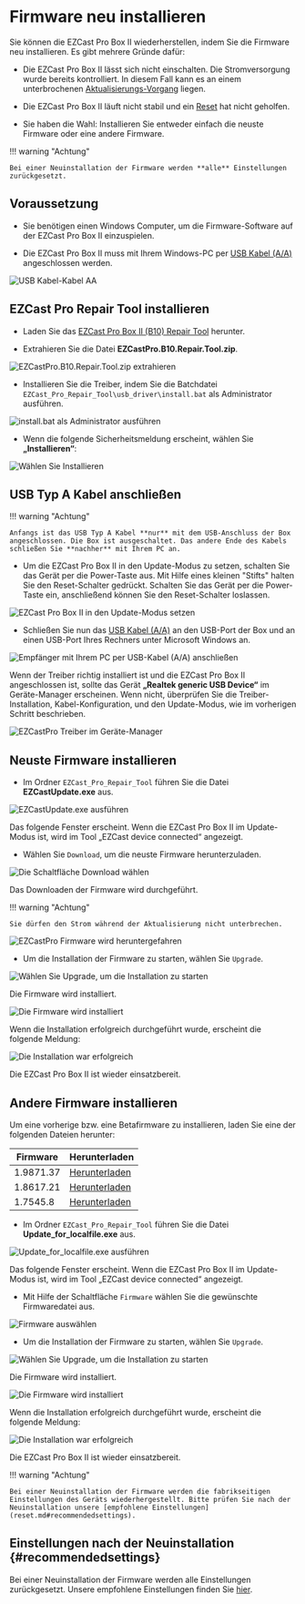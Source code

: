 # Firmware neu installieren

Sie können die EZCast Pro Box II wiederherstellen, indem Sie die Firmware neu installieren. Es gibt mehrere Gründe dafür:

* Die EZCast Pro Box II lässt sich nicht einschalten. Die Stromversorgung wurde bereits kontrolliert. In diesem Fall kann es an einem unterbrochenen [Aktualisierungs-Vorgang](firmware-upgrade.md) liegen.

* Die EZCast Pro Box II läuft nicht stabil und ein [Reset](reset.md) hat nicht geholfen.

* Sie haben die Wahl: Installieren Sie entweder einfach die neuste Firmware oder eine andere Firmware.

!!! warning "Achtung"

    Bei einer Neuinstallation der Firmware werden **alle** Einstellungen zurückgesetzt.

## Voraussetzung

* Sie benötigen einen Windows Computer, um die Firmware-Software auf der EZCast Pro Box II einzuspielen.

* Die EZCast Pro Box II muss mit Ihrem Windows-PC per [USB Kabel (A/A)](https://www.amazon.de/deleyCON-Super-Speed-Kabel-Stecker/dp/B00WHZ746E/ref=sr_1_3?ie=UTF8&qid=1531928442&sr=8-3&keywords=usb+kabel+male+to+male) angeschlossen werden.

![USB Kabel-Kabel AA ](/assets/img/USB-Kabel-AA.jpg)

## EZCast Pro Repair Tool installieren

* Laden Sie das [EZCast Pro Box II (B10) Repair Tool](https://download.stueber.de/doc/de/ezcastpro/repair_tools/EZCastPro.B10.Repair.Tool.zip) herunter.

* Extrahieren Sie die Datei **EZCastPro.B10.Repair.Tool.zip**.

![EZCastPro.B10.Repair.Tool.zip extrahieren](/assets/img/EZCastPro_Repair_Tool_Extract.jpg) 

* Installieren Sie die Treiber, indem Sie die Batchdatei `EZCast_Pro_Repair_Tool\usb_driver\install.bat` als Administrator ausführen.

![install.bat als Administrator ausführen](/assets/img/EZCastPro_Upgrade_Tool_Run.As.Administrator.jpg)

* Wenn die folgende Sicherheitsmeldung erscheint, wählen Sie **„Installieren“**:

![Wählen Sie Installieren](/assets/img/EZCastPro_Upgrade_Tool_Driver.Install.png)


## USB Typ A Kabel anschließen

!!! warning "Achtung"

    Anfangs ist das USB Typ A Kabel **nur** mit dem USB-Anschluss der Box angeschlossen. Die Box ist ausgeschaltet. Das andere Ende des Kabels schließen Sie **nachher** mit Ihrem PC an.

* Um die EZCast Pro Box II in den Update-Modus zu setzen, schalten Sie das Gerät per die Power-Taste aus. Mit Hilfe eines kleinen "Stifts" halten Sie den Reset-Schalter gedrückt. Schalten Sie das Gerät per die Power-Taste ein, anschließend können Sie den Reset-Schalter loslassen.

![EZCast Pro Box II in den Update-Modus setzen](/assets/img/Press-Reset-Button_B10.png)

* Schließen Sie nun das [USB Kabel (A/A)](https://www.amazon.de/deleyCON-Super-Speed-Kabel-Stecker/dp/B00WHZ746E/ref=sr_1_3?ie=UTF8&qid=1531928442&sr=8-3&keywords=usb+kabel+male+to+male) an den USB-Port der Box und an einen USB-Port Ihres Rechners unter Microsoft Windows an.

![Empfänger mit Ihrem PC per USB-Kabel (A/A) anschließen](/assets/img/IMG_4504_M.png)

Wenn der Treiber richtig installiert ist und die EZCast Pro Box II angeschlossen ist, sollte das Gerät **„Realtek generic USB Device“** im Geräte-Manager erscheinen. Wenn nicht, überprüfen Sie die Treiber-Installation, Kabel-Konfiguration, und den Update-Modus, wie im vorherigen Schritt beschrieben.

![EZCastPro Treiber im Geräte-Manager](/assets/img/EZCastPro_Driver.jpg)

## Neuste Firmware installieren

* Im Ordner `EZCast_Pro_Repair_Tool` führen Sie die Datei **EZCastUpdate.exe** aus.

![EZCastUpdate.exe ausführen](/assets/img/EZCastPro_Repair_Tool_EZCastUpdate.exe.jpg)

Das folgende Fenster erscheint. Wenn die EZCast Pro Box II im Update-Modus ist, wird im Tool „EZCast device connected“ angezeigt.

* Wählen Sie `Download`, um die neuste Firmware herunterzuladen.

![Die Schaltfläche Download wählen](/assets/img/EZCastUpdate.DeviceConnected.jpg)

Das Downloaden der Firmware wird durchgeführt.

!!! warning "Achtung"

    Sie dürfen den Strom während der Aktualisierung nicht unterbrechen.

![EZCastPro Firmware wird heruntergefahren](/assets/img/EZCastUpdate.Firmware.Downloading.jpg)

* Um die Installation der Firmware zu starten, wählen Sie `Upgrade`.

![Wählen Sie Upgrade, um die Installation zu starten](/assets/img/EZCastUpdate.Upgrade.jpg)

Die Firmware wird installiert.

![Die Firmware wird installiert](/assets/img/EZCastUpdate.Firmware.Updating.jpg)

Wenn die Installation erfolgreich durchgeführt wurde, erscheint die folgende Meldung:

![Die Installation war erfolgreich](/assets/img/EZCastUpdate_Upgrade.Success.jpg)

Die EZCast Pro Box II ist wieder einsatzbereit.

## Andere Firmware installieren

Um eine vorherige bzw. eine Betafirmware zu installieren, laden Sie eine der folgenden Dateien herunter:

Firmware                       | Herunterladen
------------------------- | ------------
1.9871.37 | [Herunterladen](https://download.stueber.de/doc/de/ezcastpro/firmwares/B10/B10_1.9871.37.gz)
1.8617.21 | [Herunterladen](https://download.stueber.de/doc/de/ezcastpro/firmwares/B10/B10_1.8617.21.gz)
1.7545.8 | [Herunterladen](https://download.stueber.de/doc/de/ezcastpro/firmwares/B10/B10_1.7545.8.gz)

* Im Ordner `EZCast_Pro_Repair_Tool` führen Sie die Datei **Update_for_localfile.exe** aus.

![Update_for_localfile.exe ausführen](/assets/img/EZCastPro_Repair_Tool_Update_for_localfile.exe.jpg)

Das folgende Fenster erscheint. Wenn die EZCast Pro Box II im Update-Modus ist, wird im Tool „EZCast device connected“ angezeigt.

* Mit Hilfe der Schaltfläche `Firmware` wählen Sie die gewünschte Firmwaredatei aus.

![Firmware auswählen](/assets/img/EZCastUpdate.SelectFirmware.jpg)

* Um die Installation der Firmware zu starten, wählen Sie `Upgrade`.

![Wählen Sie Upgrade, um die Installation zu starten](/assets/img/EZCastUpdate.Upgrade.jpg)

Die Firmware wird installiert.

![Die Firmware wird installiert](/assets/img/EZCastUpdate.Firmware.localfile.Updating.jpg)

Wenn die Installation erfolgreich durchgeführt wurde, erscheint die folgende Meldung:

![Die Installation war erfolgreich](/assets/img/EZCastUpdate_localfile.Upgrade.Success.jpg)

Die EZCast Pro Box II ist wieder einsatzbereit.

!!! warning "Achtung"

    Bei einer Neuinstallation der Firmware werden die fabrikseitigen Einstellungen des Geräts wiederhergestellt. Bitte prüfen Sie nach der Neuinstallation unsere [empfohlene Einstellungen](reset.md#recommendedsettings).

## Einstellungen nach der Neuinstallation {#recommendedsettings}

Bei einer Neuinstallation der Firmware werden alle Einstellungen zurückgesetzt. Unsere empfohlene Einstellungen finden Sie [hier](reset.md#recommendedsettings).

